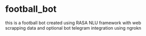 # football_bot
this is a football bot created using RASA NLU framework with web scrapping data and optional bot telegram integration using ngrokn

